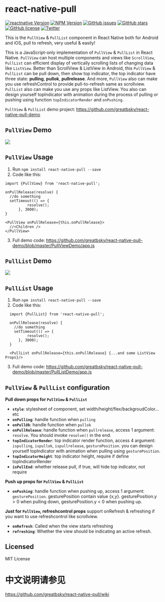 # react-native-pull

[![reactnative Version](https://img.shields.io/badge/reactnative-V0.40.0%2B-brightgreen.svg)](http://facebook.github.io/react-native/versions.html)
[![NPM Version](https://img.shields.io/npm/v/react-native-pull.svg?style=flat-square)](https://www.npmjs.com/package/react-native-pull)
[![GitHub issues](https://img.shields.io/github/issues/greatbsky/react-native-pull.svg)](https://github.com/greatbsky/react-native-pull/issues)
[![GitHub stars](https://img.shields.io/github/stars/greatbsky/react-native-pull.svg)](https://github.com/greatbsky/react-native-pull/stargazers)
[![GitHub license](https://img.shields.io/badge/license-MIT-blue.svg)](https://raw.githubusercontent.com/greatbsky/react-native-pull/master/LICENSE)
[![Twitter](https://img.shields.io/twitter/url/https/github.com/greatbsky/react-native-pull.svg?style=social)](https://twitter.com/intent/tweet?text=Wow:&url=%5Bobject%20Object%5D)


  This is  the `PullView` & `PullList` component in React Native both for Android and iOS, pull to refresh, very useful &amp; easily!

  This is a JavaScript-only implementation of `PullView` & `PullList` in React Native. `PullView` can host multiple components and views like `ScrollView`, `PullList` can efficient display of vertically scrolling lists of changing data like `ListView`. Better than ScrollView & ListView  in Android, this `PullView` & `PullList` can be pull down, then show top indicator, the top indicator have three state: **pulling**, **pullok**, **pullrelease**. And more, `PullView` also can make you use refreshControl to provide pull-to-refresh same as scrollview. `PullList` also can make you use any props like ListView. You also can design yourself topIndicator with animation during the process of pulling or pushing using function `topIndicatorRender` and `onPushing`.

`PullView` & `PullList` demo project: https://github.com/greatbsky/react-native-pull-demo

## `PullView` Demo

  ![](https://raw.githubusercontent.com/greatbsky/react-native-pull-demo/master/PullViewDemo/image/demo.gif)

## `PullView` Usage
  1. Run `npm install react-native-pull --save`
  2. Code like this:
  ```
  import {PullView} from 'react-native-pull';

  onPullRelease(resolve) {
    //do something
    setTimeout(() => {
            resolve();
        }, 3000);
  }

  <PullView onPullRelease={this.onPullRelease}>
    //<Children />
  </PullView>
  ```
  3. Full demo code: https://github.com/greatbsky/react-native-pull-demo/blob/master/PullViewDemo/app.js


## `PullList` Demo

  ![](https://raw.githubusercontent.com/greatbsky/react-native-pull-demo/master/PullListDemo/image/demo.gif)

## `PullList` Usage
  1. Run `npm install react-native-pull --save`
  2. Code like this:
  ```
    import {PullList} from 'react-native-pull';

    onPullRelease(resolve) {
      //do something
      setTimeout(() => {
            resolve();
        }, 3000);
    }

    <PullList onPullRelease={this.onPullRelease} {...and some ListView Props}/>
  ```
  3. Full demo code: https://github.com/greatbsky/react-native-pull-demo/blob/master/PullListDemo/app.js


## `PullView` & `PullList`  configuration

**Pull down props for `PullView` &amp; `PullList`**

  * **`style`**: stylesheet of component, set width/height/flex/backgroudColor... etc
  * **`onPulling`**: handle function when `pulling`
  * **`onPullOk`**: handle function when `pullok`
  * **`onPullRelease`**: handle function when `pullrelease`, access 1 argument: `resolve`. You should invoke `resolve()` in the end.
  * **`topIndicatorRender`**: top indicator render function, access 4 argument: `ispulling`, `ispullok`, `ispullrelease`, `gesturePosition`. you can design yourself topIndicator with animation when pulling using `gesturePosition`.
  * **`topIndicatorHeight`**: top indicator height, require if define topIndicatorRender
  * **`isPullEnd`**: whether release pull, if true, will hide top indicator, not require

**Push up props for `PullView` &amp; `PullList`**

  * **`onPushing`**: handle function when pushing up, access 1 argument: `gesturePosition`. gesturePosition contain value {x,y}. gesturePosition.y > 0 when pulling down, gesturePosition.y < 0 when pushing up.

**Just for `PullView`, refreshcontrol props** support onRefresh & refreshing if you want to use refreshcontrol like scrollview.

  * **`onRefresh`**: Called when the view starts refreshing
  * **`refreshing`**: Whether the view should be indicating an active refresh.

## Licensed
  MIT License

# 中文说明请参见

  https://github.com/greatbsky/react-native-pull/wiki
